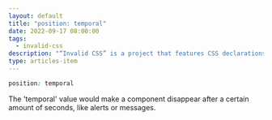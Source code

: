 ```yaml
---
layout: default
title: "position: temporal"
date: 2022-09-17 08:00:00
tags:
  - invalid-css
description: "“Invalid CSS” is a project that features CSS declarations that are not valid and non-existing. For example, position: temporal."
type: articles-item
---
```


```css
position: temporal
```

The 'temporal' value would make a component disappear after a certain amount of seconds, like alerts or messages.
